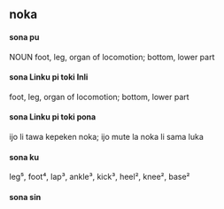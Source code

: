 ## noka

#### sona pu

NOUN foot, leg, organ of locomotion; bottom, lower part

#### sona Linku pi toki Inli

foot, leg, organ of locomotion; bottom, lower part

#### sona Linku pi toki pona

ijo li tawa kepeken noka; ijo mute la noka li sama luka

#### sona ku

leg⁵, foot⁴, lap³, ankle³, kick³, heel², knee², base²

#### sona sin

